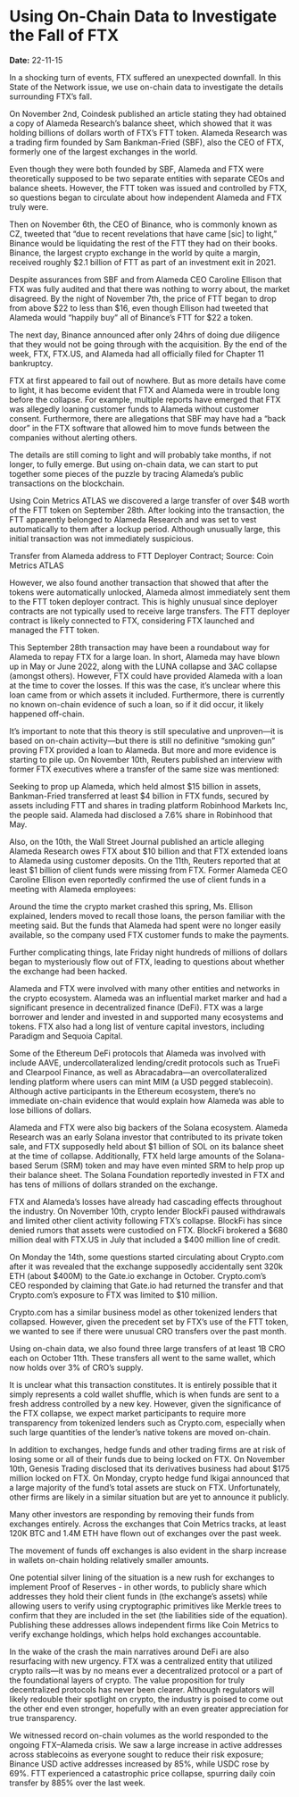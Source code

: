 # Using On-Chain Data to Investigate the Fall of FTX

**Date:** 22-11-15

In a shocking turn of events, FTX suffered an unexpected downfall. In this State of the Network issue, we use on-chain data to investigate the details surrounding FTX’s fall.

On November 2nd, Coindesk published an article stating they had obtained a copy of Alameda Research’s balance sheet, which showed that it was holding billions of dollars worth of FTX’s FTT token. Alameda Research was a trading firm founded by Sam Bankman-Fried (SBF), also the CEO of FTX, formerly one of the largest exchanges in the world.

Even though they were both founded by SBF, Alameda and FTX were theoretically supposed to be two separate entities with separate CEOs and balance sheets. However, the FTT token was issued and controlled by FTX, so questions began to circulate about how independent Alameda and FTX truly were.

Then on November 6th, the CEO of Binance, who is commonly known as CZ, tweeted that “due to recent revelations that have came [sic] to light,” Binance would be liquidating the rest of the FTT they had on their books. Binance, the largest crypto exchange in the world by quite a margin, received roughly $2.1 billion of FTT as part of an investment exit in 2021.

Despite assurances from SBF and from Alameda CEO Caroline Ellison that FTX was fully audited and that there was nothing to worry about, the market disagreed. By the night of November 7th, the price of FTT began to drop from above $22 to less than $16, even though Ellison had tweeted that Alameda would “happily buy” all of Binance’s FTT for $22 a token.

The next day, Binance announced after only 24hrs of doing due diligence that they would not be going through with the acquisition. By the end of the week, FTX, FTX.US, and Alameda had all officially filed for Chapter 11 bankruptcy.

FTX at first appeared to fail out of nowhere. But as more details have come to light, it has become evident that FTX and Alameda were in trouble long before the collapse. For example, multiple reports have emerged that FTX was allegedly loaning customer funds to Alameda without customer consent. Furthermore, there are allegations that SBF may have had a “back door” in the FTX software that allowed him to move funds between the companies without alerting others.

The details are still coming to light and will probably take months, if not longer, to fully emerge. But using on-chain data, we can start to put together some pieces of the puzzle by tracing Alameda’s public transactions on the blockchain.

Using Coin Metrics ATLAS we discovered a large transfer of over $4B worth of the FTT token on September 28th. After looking into the transaction, the FTT apparently belonged to Alameda Research and was set to vest automatically to them after a lockup period. Although unusually large, this initial transaction was not immediately suspicious.

Transfer from Alameda address to FTT Deployer Contract; Source: Coin Metrics ATLAS

However, we also found another transaction that showed that after the tokens were automatically unlocked, Alameda almost immediately sent them to the FTT token deployer contract. This is highly unusual since deployer contracts are not typically used to receive large transfers. The FTT deployer contract is likely connected to FTX, considering FTX launched and managed the FTT token.

This September 28th transaction may have been a roundabout way for Alameda to repay FTX for a large loan. In short, Alameda may have blown up in May or June 2022, along with the LUNA collapse and 3AC collapse (amongst others). However, FTX could have provided Alameda with a loan at the time to cover the losses. If this was the case, it’s unclear where this loan came from or which assets it included. Furthermore, there is currently no known on-chain evidence of such a loan, so if it did occur, it likely happened off-chain.

It’s important to note that this theory is still speculative and unproven—it is based on on-chain activity—but there is still no definitive “smoking gun” proving FTX provided a loan to Alameda. But more and more evidence is starting to pile up. On November 10th, Reuters published an interview with former FTX executives where a transfer of the same size was mentioned:

Seeking to prop up Alameda, which held almost $15 billion in assets, Bankman-Fried transferred at least $4 billion in FTX funds, secured by assets including FTT and shares in trading platform Robinhood Markets Inc, the people said. Alameda had disclosed a 7.6% share in Robinhood that May.

Also, on the 10th, the Wall Street Journal published an article alleging Alameda Research owes FTX about $10 billion and that FTX extended loans to Alameda using customer deposits. On the 11th, Reuters reported that at least $1 billion of client funds were missing from FTX. Former Alameda CEO Caroline Ellison even reportedly confirmed the use of client funds in a meeting with Alameda employees:

Around the time the crypto market crashed this spring, Ms. Ellison explained, lenders moved to recall those loans, the person familiar with the meeting said. But the funds that Alameda had spent were no longer easily available, so the company used FTX customer funds to make the payments.

Further complicating things, late Friday night hundreds of millions of dollars began to mysteriously flow out of FTX, leading to questions about whether the exchange had been hacked.

Alameda and FTX were involved with many other entities and networks in the crypto ecosystem. Alameda was an influential market marker and had a significant presence in decentralized finance (DeFi). FTX was a large borrower and lender and invested in and supported many ecosystems and tokens. FTX also had a long list of venture capital investors, including Paradigm and Sequoia Capital.

Some of the Ethereum DeFi protocols that Alameda was involved with include AAVE, undercollateralized lending/credit protocols such as TrueFi and Clearpool Finance, as well as Abracadabra—an overcollateralized lending platform where users can mint MIM (a USD pegged stablecoin). Although active participants in the Ethereum ecosystem, there’s no immediate on-chain evidence that would explain how Alameda was able to lose billions of dollars.

Alameda and FTX were also big backers of the Solana ecosystem. Alameda Research was an early Solana investor that contributed to its private token sale, and FTX supposedly held about $1 billion of SOL on its balance sheet at the time of collapse. Additionally, FTX held large amounts of the Solana-based Serum (SRM) token and may have even minted SRM to help prop up their balance sheet. The Solana Foundation reportedly invested in FTX and has tens of millions of dollars stranded on the exchange.

FTX and Alameda’s losses have already had cascading effects throughout the industry. On November 10th, crypto lender BlockFi paused withdrawals and limited other client activity following FTX’s collapse. BlockFi has since denied rumors that assets were custodied on FTX. BlockFi brokered a $680 million deal with FTX.US in July that included a $400 million line of credit.

On Monday the 14th, some questions started circulating about Crypto.com after it was revealed that the exchange supposedly accidentally sent 320k ETH (about $400M) to the Gate.io exchange in October. Crypto.com’s CEO responded by claiming that Gate.io had returned the transfer and that Crypto.com’s exposure to FTX was limited to $10 million.

Crypto.com has a similar business model as other tokenized lenders that collapsed. However, given the precedent set by FTX’s use of the FTT token, we wanted to see if there were unusual CRO transfers over the past month.

Using on-chain data, we also found three large transfers of at least 1B CRO each on October 11th. These transfers all went to the same wallet, which now holds over 3% of CRO’s supply.

It is unclear what this transaction constitutes. It is entirely possible that it simply represents a cold wallet shuffle, which is when funds are sent to a fresh address controlled by a new key. However, given the significance of the FTX collapse, we expect market participants to require more transparency from tokenized lenders such as Crypto.com, especially when such large quantities of the lender’s native tokens are moved on-chain.

In addition to exchanges, hedge funds and other trading firms are at risk of losing some or all of their funds due to being locked on FTX. On November 10th, Genesis Trading disclosed that its derivatives business had about $175 million locked on FTX. On Monday, crypto hedge fund Ikigai announced that a large majority of the fund’s total assets are stuck on FTX. Unfortunately, other firms are likely in a similar situation but are yet to announce it publicly.

Many other investors are responding by removing their funds from exchanges entirely. Across the exchanges that Coin Metrics tracks, at least 120K BTC and 1.4M ETH have flown out of exchanges over the past week.

The movement of funds off exchanges is also evident in the sharp increase in wallets on-chain holding relatively smaller amounts.

One potential silver lining of the situation is a new rush for exchanges to implement Proof of Reserves - in other words, to publicly share which addresses they hold their client funds in (the exchange’s assets) while allowing users to verify using cryptographic primitives like Merkle trees to confirm that they are included in the set (the liabilities side of the equation). Publishing these addresses allows independent firms like Coin Metrics to verify exchange holdings, which helps hold exchanges accountable.

In the wake of the crash the main narratives around DeFi are also resurfacing with new urgency. FTX was a centralized entity that utilized crypto rails—it was by no means ever a decentralized protocol or a part of the foundational layers of crypto. The value proposition for truly decentralized protocols has never been clearer. Although regulators will likely redouble their spotlight on crypto, the industry is poised to come out the other end even stronger, hopefully with an even greater appreciation for true transparency.

We witnessed record on-chain volumes as the world responded to the ongoing FTX–Alameda crisis. We saw a large increase in active addresses across stablecoins as everyone sought to reduce their risk exposure; Binance USD active addresses increased by 85%, while USDC rose by 69%. FTT experienced a catastrophic price collapse, spurring daily coin transfer by 885% over the last week.